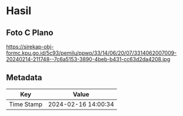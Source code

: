 # Hasil

## Foto C Plano

https://sirekap-obj-formc.kpu.go.id/5c93/pemilu/ppwp/33/14/06/20/07/3314062007009-20240214-211748--7c6a5153-3890-4beb-b431-cc63d2da4208.jpg


## Metadata

| Key        | Value               |
| ---------- | ------------------- |
| Time Stamp | 2024-02-16 14:00:34 |



